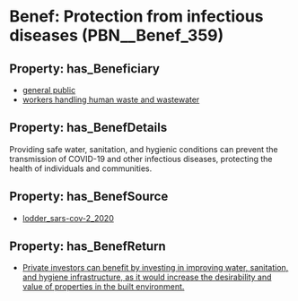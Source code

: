# Benef: __Protection from infectious diseases__ (PBN__Benef_359)

## Property: has_Beneficiary

* [general public](../Stakeholder/PBN__Stakeholder_29)
* [workers handling human waste and wastewater](../Stakeholder/PBN__Stakeholder_174)

## Property: has_BenefDetails

Providing safe water, sanitation, and hygienic conditions can prevent the transmission of COVID-19 and other infectious diseases, protecting the health of individuals and communities.

## Property: has_BenefSource

* [lodder_sars-cov-2_2020](../Article/PBN__Article_70)

## Property: has_BenefReturn

* [Private investors can benefit by investing in improving water, sanitation, and hygiene infrastructure, as it would increase the desirability and value of properties in the built environment.](../BenefReturn/PBN__BenefReturn_386)

